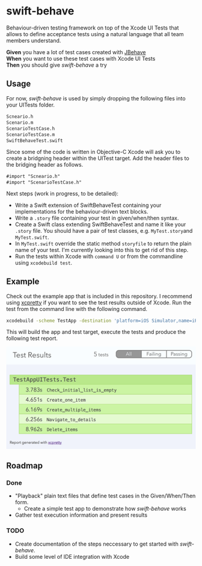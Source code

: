 # swift-behave
Behaviour-driven testing framework on top of the Xcode UI Tests that allows to define acceptance tests using a natural language that all team members understand.

**Given** you have a lot of test cases created with [JBehave](http://www.jbehave.org)  
**When** you want to use these test cases with Xcode UI Tests  
**Then** you should give _swift-behave_ a try  

## Usage

For now, *swift-behave* is used by simply dropping the following files into your UITests folder. 

    Scneario.h
    Scenario.m
    ScenarioTestCase.h
    ScenarioTestCase.m
    SwiftBehaveTest.swift

Since some of the code is written in Objective-C Xcode will ask you to create a bridgning header within the UITest target. Add the header files to the bridging header as follows.

```objc
#import "Scneario.h"
#import "ScenarioTestCase.h"
```

Next steps (work in progress, to be detailed):
* Write a Swift extension of SwiftBehaveTest containing your implementations for the behaviour-driven text blocks.
* Write a `.story` file containing your test in given/when/then syntax.
* Create a Swift class extending SwiftBehaveTest and name it like your `.story` file. You should have a pair of test classes, e.g. `MyTest.story`and `MyTest.swift`. 
* In `MyTest.swift` override the static method `storyfile` to return the plain name of your test. I'm currently looking into this to get rid of this step.
* Run the tests within Xcode with `command U` or from the commandline using `xcodebuild test`.

## Example

Check out the example app that is included in this repository. I recommend using [xcpretty](https://github.com/supermarin/xcpretty) if you want to see the test results outside of Xcode. Run the test from the command line with the following command.

```bash
xcodebuild -scheme TestApp -destination 'platform=iOS Simulator,name=iPhone 5s,OS=9.3' test | xcpretty -r html
```

This will build the app and test target, execute the tests and produce the following test report.

![](Images/swift-behave_output.png)

## Roadmap

### Done
* "Playback" plain text files that define test cases in the Given/When/Then form.
  * Create a simple test app to demonstrate how *swift-behave* works
* Gather test execution information and present results

### TODO
* Create documentation of the steps neccessary to get started with *swift-behave*.
* Build some level of IDE integration with Xcode
